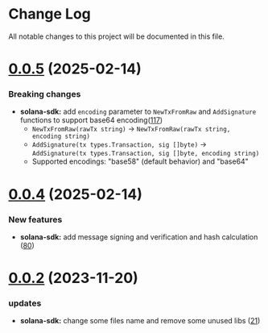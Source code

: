 # Change Log

All notable changes to this project will be documented in this file.

# [0.0.5](https://github.com/okx/go-wallet-sdk) (2025-02-14)

### Breaking changes

-   **solana-sdk:** add `encoding` parameter to `NewTxFromRaw` and `AddSignature` functions to support base64 encoding([117](https://github.com/okx/go-wallet-sdk/pull/117))
    -   `NewTxFromRaw(rawTx string)` → `NewTxFromRaw(rawTx string, encoding string)`
    -   `AddSignature(tx types.Transaction, sig []byte)` → `AddSignature(tx types.Transaction, sig []byte, encoding string)`
    -   Supported encodings: "base58" (default behavior) and "base64"

# [0.0.4](https://github.com/okx/go-wallet-sdk) (2025-02-14)

### New features

-   **solana-sdk:** add message signing and verification and hash calculation ([80](https://github.com/okx/go-wallet-sdk/pull/80))

# [0.0.2](https://github.com/okx/go-wallet-sdk) (2023-11-20)

### updates

-   **solana-sdk:** change some files name and remove some unused libs ([21](https://github.com/okx/go-wallet-sdk/pull/21))
